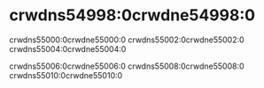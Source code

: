 # crwdns54998:0crwdne54998:0

crwdns55000:0crwdne55000:0 crwdns55002:0crwdne55002:0 crwdns55004:0crwdne55004:0

crwdns55006:0crwdne55006:0 crwdns55008:0crwdne55008:0 crwdns55010:0crwdne55010:0
